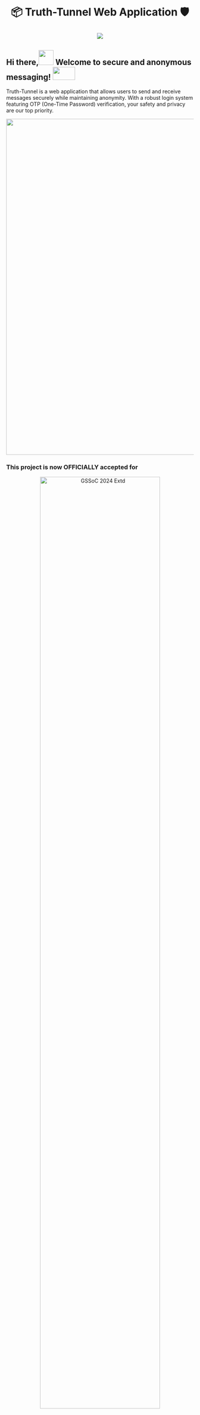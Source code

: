 # <p align="center" id="top">📦 Truth-Tunnel Web Application 🛡️</p>

<p align="center"> 
   <div align="center"> 
      <img src="https://readme-typing-svg.herokuapp.com?color=45ffaa&center=true&vCenter=true&size=40&width=900&height=80&lines=Welcome+to+Truth-Tunnel!"/> 
   </div> 
</p>

<h2>Hi there,<img src="https://raw.githubusercontent.com/nixin72/nixin72/master/wave.gif" height="40" width="40" /> Welcome to secure and anonymous messaging! <img src='https://raw.githubusercontent.com/ShahriarShafin/ShahriarShafin/main/Assets/handshake.gif' width="60px" height="35"></h2>

<p>Truth-Tunnel is a web application that allows users to send and receive messages securely while maintaining anonymity. With a robust login system featuring OTP (One-Time Password) verification, your safety and privacy are our top priority.</p>

<!--Line-->
<img src="https://user-images.githubusercontent.com/74038190/212284100-561aa473-3905-4a80-b561-0d28506553ee.gif" width="900">

<!-- Added Hacktoberfest 2024 and GSSoc Extended 2024 banners -->
### This project is now OFFICIALLY accepted for

<div align="center">
  <img src="https://raw.githubusercontent.com/SwanandD121/FeatherPerfect_fe/refs/heads/main/Untitled%20design.png" alt="GSSoC 2024 Extd" width="80%">
  <img src="https://cdn.discordapp.com/attachments/657543125190967316/1294560786114674748/Screenshot_2024-10-12_122347.png?ex=670b752f&is=670a23af&hm=26ddd7f41740b8b19ee4985e7568b3892091384b3b85e7165770a4b10f4d1050&" alt="Hacktoberfest 2024" width="80%">
</div>
<br>

<!--Line-->
<img src="https://user-images.githubusercontent.com/74038190/212284100-561aa473-3905-4a80-b561-0d28506553ee.gif" width="900">

## Overview 📌

<ul> 
   <li>🔒 Anonymous Identity: Users can communicate without revealing their identity.</li> 
   <li>📧 Secure OTP Login: Verifies user identity via OTP sent to their email.</li> 
   <li>🔐 Encrypted Messaging: Ensures privacy with end-to-end message encryption.</li> 
   <li>💻 Cross-Platform: Accessible on web and mobile devices.</li> 
   <li>✨ User-Friendly Interface: Simple, clean, and intuitive design.</li> 
</ul>

<p align="center"> <img src="/public/assets/dashboard.png" alt="Truth-Tunnel Preview" width="900" /> </p>

<!--Line-->
<img src="https://user-images.githubusercontent.com/74038190/212284100-561aa473-3905-4a80-b561-0d28506553ee.gif" width="900">

## Live Demo 🎥

Access the live version of Truth-Tunnel at [truth-tunnel.vercel.app](https://truth-tunnel.vercel.app/).

<!--Line--> <img src="https://user-images.githubusercontent.com/74038190/212284100-561aa473-3905-4a80-b561-0d28506553ee.gif" width="900"> <h2><img src="https://media2.giphy.com/media/QssGEmpkyEOhBCb7e1/giphy.gif?cid=ecf05e47a0n3gi1bfqntqmob8g9aid1oyj2wr3ds3mg700bl&rid=giphy.gif" width="30px" height="38"> Technologies Used</h2>

Truth-Tunnel is built using the following technologies:

- **Frontend**:
  - Next.js
  - TailwindCSS
  - shadcn
- **Backend**:
  - Node.js
  - Express.js
- **Database**:
  - MongoDB
- **Security**:
  - next/auth for authentication
  - OTP (One-Time Password) for verification
  - bcrypt for password hashing

<!--Line-->
<img src="https://user-images.githubusercontent.com/74038190/212284100-561aa473-3905-4a80-b561-0d28506553ee.gif" width="900">

## Prerequisites 👈🏻

Before setting up the project, ensure you have the following installed:

- **Node.js**: Download and install from [nodejs.org](https://nodejs.org/).
- **MongoDB**: Set up an account at [MongoDB Atlas](https://www.mongodb.com/cloud/atlas).

<!--Line-->
<img src="https://user-images.githubusercontent.com/74038190/212284100-561aa473-3905-4a80-b561-0d28506553ee.gif" width="900">

## Installation 🛠️

Follow these steps to set up Truth-Tunnel locally:

1. Clone the repository:

```bash
git clone https://github.com/MitulSonagara/truth-tunnel.git
cd truth-tunnel
```

2. Install dependencies:

```bash
npm install
```

3. Set up environment variables:

   Create a .env file in the root directory and configure the following variables:

```bash
DATABASE_URL= #Prisma Database url
NEXTAUTH_SECRET= #Any Secret code for next auth secret
EMAIL_PASS= #App password for your email account from which you want to send the email
EMAIL_USER= #Email address from which you want to send the email
NEXTAUTH_URL=http://localhost:3000
GOOGLE_CLIENT_ID= #Your Google client ID
GOOGLE_CLIENT_SECRET= #your Google client secret
```

4. Build the application:

```bash
npm run build
```

5. Run the application:

```bash
npm start
```

<!--Line-->
<img src="https://user-images.githubusercontent.com/74038190/212284100-561aa473-3905-4a80-b561-0d28506553ee.gif" width="900">

## Contributing 🌟

Contributions are welcome! Follow these steps to contribute:

Fork the repository

Click the "Fork" button at the top-right corner of the repository page to create a personal copy.

**Clone your forked repository**

```bash
git clone https://github.com/your-username/truth-tunnel.git
cd scruter
```

**Create a new branch**

```bash
git checkout -b feature-branch-name
```

**Add your changes**

```bash
git add .
```

**Make your changes and commit them**

```bash
git commit -m 'Add some feature'
```

**Push to the branch**

```bash
git push origin feature-branch-name
```

**Submit a pull request**

Go to the original repository and click on the "Pull Request" button to submit your changes.

**Please refer to the [Contributing.md](CONTRIBUTING.md) file for detailed guidelines on how to contribute to this project.**

<!--Line--> <img src="https://user-images.githubusercontent.com/74038190/212284100-561aa473-3905-4a80-b561-0d28506553ee.gif" width="900">

<div>
  <h2 align = "center"><img src="https://raw.githubusercontent.com/Tarikul-Islam-Anik/Animated-Fluent-Emojis/master/Emojis/Smilies/Red%20Heart.png" width="35" height="35">Our Contributors</h2>
  <div align = "center">
 <h3>Thank you for contributing to our repository</h3>

![Contributors](https://contrib.rocks/image?repo=MitulSonagara/truth-tunnel)
</div>

<!--Line-->
<img src="https://user-images.githubusercontent.com/74038190/212284100-561aa473-3905-4a80-b561-0d28506553ee.gif" width="900">

<!-- Added the Team section -->
## 👥 Team
| ![Mitul Sonagara](https://avatars.githubusercontent.com/u/95460188?v=4&s=80) |
|:--:|
| **Mitul Sonagara** <br> <sub>Project Admin</sub> | 
| [![LinkedIn](https://img.icons8.com/fluency/32/000000/linkedin.png)](https://www.linkedin.com/in/mitul-songara-4b199b225/) |

For any inquiries or feedback, please contact. Happy Contributing 🫡

<!--Line-->
<img src="https://user-images.githubusercontent.com/74038190/212284100-561aa473-3905-4a80-b561-0d28506553ee.gif" width="900">

<!-- Added a Support section for the project README -->
## ⭐️ Support the Project
If you find this project helpful, please consider giving it a ⭐ on GitHub! Your support helps to grow the project and reach more contributors.

## Made with ❤️ by Mitul Sonagara.
